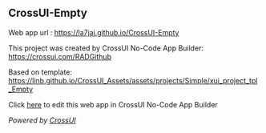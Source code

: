 ## CrossUI-Empty
Web app url : https://la7jaj.github.io/CrossUI-Empty

This project was created by CrossUI No-Code App Builder: https://crossui.com/RADGithub

Based on template: https://linb.github.io/CrossUI_Assets/assets/projects/Simple/xui_project_tpl_Empty

Click [here](https://crossui.com/RADGithub/#!from=github&owner=la7jaj&repo=CrossUI-Empty) to edit this web app in CrossUI No-Code App Builder

<i>Powered by [CrossUI](https://crossui.com)</i>
